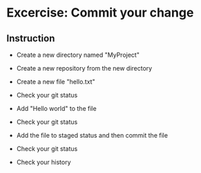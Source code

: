 # Excercise: Commit your change

## Instruction

- Create a new directory named "MyProject"

- Create a new repository from the new directory

- Create a new file "hello.txt"

- Check your git status

- Add "Hello world" to the file

- Check your git status

- Add the file to staged status and then commit the file

- Check your git status

- Check your history

